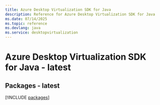 ```yaml
---
title: Azure Desktop Virtualization SDK for Java
description: Reference for Azure Desktop Virtualization SDK for Java
ms.date: 07/14/2025
ms.topic: reference
ms.devlang: java
ms.service: desktopvirtualization
---
```

# Azure Desktop Virtualization SDK for Java - latest
## Packages - latest
[!INCLUDE [packages](desktop-virtualization-index.md)]